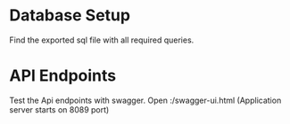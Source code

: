 # Database Setup

Find the exported sql file with all required queries.

# API Endpoints

Test the Api endpoints with swagger. Open <hostname>:<port>/swagger-ui.html (Application server starts on 8089 port)
